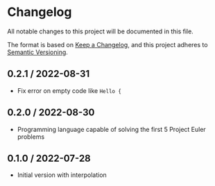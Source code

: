 # Changelog

All notable changes to this project will be documented in this file.

The format is based on [Keep a Changelog](https://keepachangelog.com/en/1.0.0/),
and this project adheres to [Semantic Versioning](https://semver.org/spec/v2.0.0.html).

## 0.2.1 / 2022-08-31

- Fix error on empty code like `Hello {`

## 0.2.0 / 2022-08-30

- Programming language capable of solving the first 5 Project Euler problems

## 0.1.0 / 2022-07-28

- Initial version with interpolation

